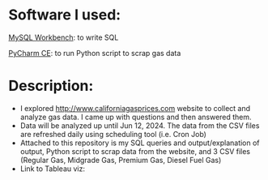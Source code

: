 # Software I used:
[MySQL Workbench](https://dev.mysql.com/downloads/workbench/): to write SQL 

[PyCharm CE](https://www.jetbrains.com/pycharm/download/?section=windows): to run Python script to scrap gas data

# Description: 

- I explored http://www.californiagasprices.com website to collect and analyze gas data. I came up with questions and then answered them.
- Data will be analyzed up until Jun 12, 2024. The data from the CSV files are refreshed daily using scheduling tool (i.e. Cron Job)
- Attached to this repository is my SQL queries and output/explanation of output, Python script to scrap data from the website, and 3 CSV files (Regular Gas, Midgrade Gas, Premium Gas, Diesel Fuel Gas)
- Link to Tableau viz: 
